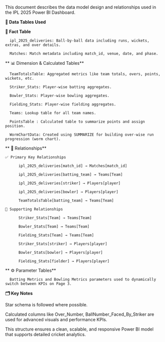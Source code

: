 This document describes the data model design and relationships used in the IPL 2025 Power BI Dashboard.


**🧩 Data Tables Used**

  **🎯 Fact Table**

      ipl_2025_deliveries: Ball-by-ball data including runs, wickets, extras, and over details.

      Matches: Match metadata including match_id, venue, date, and phase.

 ** 📊 Dimension & Calculated Tables**

      TeamTotalsTable: Aggregated metrics like team totals, overs, points, wickets, etc.

      Striker_Stats: Player-wise batting aggregates.

      Bowler_Stats: Player-wise bowling aggregates.

      Fielding_Stats: Player-wise fielding aggregates.

      Teams: Lookup table for all team names.

      PointsTable : Calculated table to summarize points and assign position. 

      WormChartData: Created using SUMMARIZE for building over-wise run progression (worm chart).


 ** 🔗 Relationships**

    ✅ Primary Key Relationships

          ipl_2025_deliveries[match_id] → Matches[match_id]

          ipl_2025_deliveries[batting_team] → Teams[Team]

          ipl_2025_deliveries[striker] → Players[player]

          ipl_2025_deliveries[bowler] → Players[player]

          TeamTotalsTable[batting_team] → Teams[Team]

    🔄 Supporting Relationships

          Striker_Stats[Team] → Teams[Team]

          Bowler_Stats[Team] → Teams[Team]

          Fielding_Stats[Team] → Teams[Team]

          Striker_Stats[striker] → Players[player]

          Bowler_Stats[bowler] → Players[player]

          Fielding_Stats[fielder] → Players[player]


**  ⚙️ Parameter Tables**

      Batting Metrics and Bowling Metrics parameters used to dynamically switch between KPIs on Page 3.

**🗂️ Key Notes**

Star schema is followed where possible.

Calculated columns like Over_Number, BallNumber_Faced_By_Striker are used for advanced visuals and performance KPIs.

This structure ensures a clean, scalable, and responsive Power BI model that supports detailed cricket analytics.

